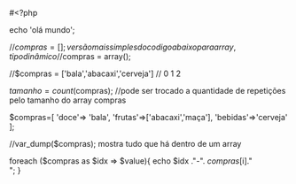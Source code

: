 #<?php

echo 'olá mundo';

//$compras = [];  versão mais simples do codigo abaixo para array, tipo dinâmico
//$compras = array();

//$compras = ['bala','abacaxi','cerveja']
//              0       1          2

$tamanho = count($compras); //pode ser trocado a quantidade de repetições pelo tamanho do array compras

$compras=[
    'doce'=> 'bala',
    'frutas'=>['abacaxi','maça'],
    'bebidas'=>'cerveja'
];

//var_dump($compras); mostra tudo que há dentro de um array

foreach ($compras as $idx => $value){
    echo $idx ."-". $compras[$i]."<br>";
}
